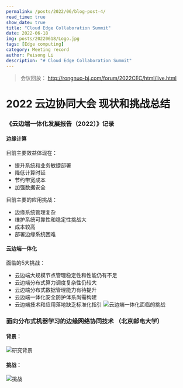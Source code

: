 ```yaml
---
permalink: /posts/2022/06/blog-post-4/
read_time: true
show_date: true
title: "Cloud Edge Collaboration Summit"
date: 2022-06-18
img: posts/20220618/Logo.jpg
tags: [Edge computing]
category: Meeting record
author: Peisong Li
description: "# Cloud Edge Collaboration Summit"
---
```


> 会议回放：
> http://rongnuo-bj.com/forum/2022CEC/html/live.html


# 2022 云边协同大会 现状和挑战总结
### 《云边端一体化发展报告（2022）》记录

#### 边缘计算
目前主要效益体现在：

 - 提升系统和业务敏捷部署 
 - 降低计算时延
 - 节约带宽成本
 - 加强数据安全

目前主要的应用挑战：

 - 边缘系统管理复杂
 - 维护系统可靠性和稳定性挑战大
 - 成本较高
 - 部署边缘系统困难

#### 云边端一体化
面临的5大挑战：

 - 云边端大规模节点管理稳定性和性能仍有不足
 - 云边端分布式算力调度复杂性仍较大
 - 云边端分布式数据管理能力有待提升
 - 云边端一体化安全防护体系尚需构建
 - 云边端技术和应用落地缺乏标准化指引
![云边端一体化面临的挑战](./assets/img/posts/20220618/Challenges.png)

### 面向分布式机器学习的边缘网络协同技术 （北京邮电大学）
#### 背景：
![研究背景](./assets/img/posts/20220618/Background.png)
#### 挑战：
![挑战](./assets/img/posts/20220618/Challenges_distri.png)





